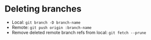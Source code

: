 # Deleting branches

-   Local: `git branch -D branch-name`
-   Remote: `git push origin :branch-name`
-   Remove deleted remote branch refs from local: `git fetch --prune`
